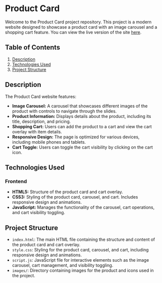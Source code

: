 # Product Card

Welcome to the Product Card project repository. This project is a modern website designed to showcase a product card with an image carousel and a shopping cart feature. You can view the live version of the site [here](http://product-card.wz.cz:8080/).

## Table of Contents

1. [Description](#description)
2. [Technologies Used](#technologies-used)
3. [Project Structure](#project-structure)

## Description

The Product Card website features:

- **Image Carousel:** A carousel that showcases different images of the product with controls to navigate through the slides.
- **Product Information:** Displays details about the product, including its title, description, and pricing.
- **Shopping Cart:** Users can add the product to a cart and view the cart overlay with item details.
- **Responsive Design:** The page is optimized for various devices, including mobile phones and tablets.
- **Cart Toggle:** Users can toggle the cart visibility by clicking on the cart icon.

## Technologies Used

### Frontend

- **HTML5:** Structure of the product card and cart overlay.
- **CSS3:** Styling of the product card, carousel, and cart. Includes responsive design and animations.
- **JavaScript:** Manages the functionality of the carousel, cart operations, and cart visibility toggling.

## Project Structure

- `index.html`: The main HTML file containing the structure and content of the product card and cart overlay.
- `style.css`: Styling for the product card, carousel, and cart, including responsive design and animations.
- `script.js`: JavaScript file for interactive elements such as the image carousel, cart management, and visibility toggling.
- `images/`: Directory containing images for the product and icons used in the project.

